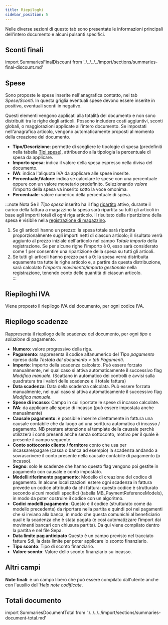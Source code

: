 ```yaml
---
title: Riepiloghi
sidebar_position: 5
---
```


Nelle diverse sezioni di questo tab sono presentate le informazioni principali dell'intero documento e alcuni pulsanti specifici.

## Sconti finali

import SummariesFinalDiscount from './../../../import/sections/summaries-final-discount.md'

<SummariesFinalDiscount />

## Spese

Sono proposte le spese inserite nell'anagrafica contatto, nel tab *Spese/Sconti*. In questa griglia eventuali spese devono essere inserite in positivo, eventuali sconti in negativo.      

Questi elementi vengono applicati alla totalità del documento e non sono distribuiti tra le righe degli articoli. Possono includere costi aggiuntivi, sconti globali, o maggiorazioni applicate all'intero documento. Se impostati nell'anagrafica articolo, vengono automaticamente proposti al momento della creazione del documento.

- **Tipo/Descrizione**: permette di scegliere le tipologie di spesa (predefiniti nella tabella [Tipi spese](/docs/configurations/tables/general-settings/expenses-types)), attribuendo alla tipologia la percentuale di spesa da applicare.  
- **Importo spesa**: indica il valore della spesa espresso nella divisa del documento.    
- **IVA**: indica l'aliquota IVA da applicare alle spese inserite.   
- **Percentuale/Valore**: indica se calcolare le spese con una percentuale oppure con un valore monetario predefinito. Selezionando *valore* l'importo della spesa va inserito sotto la voce omonima.      
- **Percentuale**: valore numerico della percentuale di spesa.  

:::note Nota
Se il *Tipo spesa* inserito ha il flag [ripartito](/docs/configurations/tables/general-settings/expenses-types#flag-di-aggancio-alle-logiche) attivo, durante il carico della fattura a magazzino la spesa sarà ripartita su tutti gli articoli in base agli importi totali di ogni riga articolo. Il risultato della ripartizione della spesa è visibile nella [registrazione di magazzino](/docs/logistics/warehouse/stock-records/record).    
1. Se gli articoli hanno un prezzo: la spesa totale sarà ripartita proporzionalmente sugli importi netti di ciascun articolo; il risultato verrà aggiunto al prezzo iniziale dell'articolo nel campo *Totale importo* della registrazione. Se per alcune righe l'importo è 0, esso sarà considerato come 1 per consentire una ripartizione della spesa su tutti gli articoli.   
2. Se tutti gli articoli hanno prezzo pari a 0: la spesa verrà distribuita equamente tra tutte le righe articolo e, a partire da questa distribuzione, sarà calcolato l'*importo movimento/importo gestionale* nella registrazione, tenendo conto delle quantità di ciascun articolo.   
:::


## Riepiloghi IVA

Viene proposto il riepilogo IVA del documento, per ogni codice IVA.

## Riepilogo scadenze

Rappresenta il riepilogo delle scadenze del documento, per ogni *tipo* e *soluzione* di pagamento.  
- **Numero**: valore progressivo della riga.  
- **Pagamento**: rappresenta il codice alfanumerico del *Tipo pagamento* ripreso dalla *Testata del documento > tab Pagamenti*.  
- **Importo**: Importo della scadenza calcolato. Può essere forzato manualmente, nel qual caso si attiva automaticamente il successivo flag *Modifica manuale*. (Scattano in automatico dei controlli e avvisi sulla quadratura tra i valori delle scadenze e il totale fattura)
- **Data scadenza**: Data della scadenza calcolata. Può essere forzata manualmente, nel qual caso si attiva automaticamente il successivo flag *Modifica manuale*.
- **Spese di incasso**: Campo in cui riportate le spese di incasso calcolate.
- **IVA**: da applicare alle spese di incasso (può essere impostata anche manualmente)
- **Causale pagamento**: è possibile inserire direttamente in fattura una causale contabile che da luogo ad una scrittura automatica di incasso / pagamento. NB prestare attenzione al template della causale perchè utilizzerà i conti presenti anche senza sottoconto, motivo per il quale è presente il campo seguente.
- **Conto sottoconto cliente / fornitore** conto che usa per incassare/pagare (cassa o banca ad esempio) la scadenza andando a sovrascrivere il conto presente nella causale contabile di pagamento (o incasso).
- **Segno**: solo le scadenze che hanno questo flag vengono poi gestite in pagamento con causale e conto impostato.
- **Modelli riferimento pagamento**: Modello di creazione del codice di pagamento. In alcune localizzazioni estere ogni scadenza in fattura prevede un codice attribuito da chi fattura: questo codice è strutturato secondo alcuni modelli specifici (tabella MB_PaymentReferenceModels), in modo da poter costruire il codice con un algoritmo.
- **Codici modelli pagamento**: Questo è il codice (strutturato come da modello precedente) da riportare nella partita e quindi poi nei pagamenti che si inviano alla banca, in modo che questa comunichi al beneficiario qual è la scadenza che è stata pagata (e così automatizzare l’import dai movimenti bancari con chiusura partita). Da qui viene compilato dentro la partita e nel file Sepa.
- **Data limite pag anticipato** Questo è un campo previsto nel tracciato fatture Sdi, la data limite per poter applicare lo sconto finanziario.
- **Tipo sconto**: Tipo di sconto finanziario.
- **Valore sconto**: Valore dello sconto finanziario su incasso.


## Altri campi

**Note finali**: è un campo libero che può essere compilato dall'utente anche con l'ausilio dell'*Help note codificate*.


## Totali documento

import SummariesDocumentTotal from './../../../import/sections/summaries-document-total.md'

<SummariesDocumentTotal />
